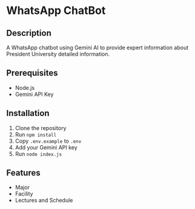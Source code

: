# WhatsApp ChatBot

## Description

A WhatsApp chatbot using Gemini AI to provide expert information about President University detailed information.

## Prerequisites

- Node.js
- Gemini API Key

## Installation

1. Clone the repository
2. Run `npm install`
3. Copy `.env.example` to `.env`
4. Add your Gemini API key
5. Run `node index.js`

## Features

- Major
- Facility
- Lectures and Schedule

